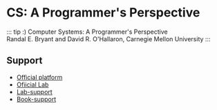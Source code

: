 
# CS: A Programmer's Perspective

::: tip :)
Computer Systems: A Programmer's Perspective  
Randal E. Bryant and David R. O'Hallaron, Carnegie Mellon University
:::

## Support 
- [Official platform](http://www.cs.cmu.edu/afs/cs/academic/class/15213-f15/www/schedule.html)
- [Ofiicial Lab](http://csapp.cs.cmu.edu/3e/labs.html) 
- [Lab-support](https://zhuanlan.zhihu.com/p/339047608)
- [Book-support](https://wdxtub.com/csapp/thin-csapp-1/2016/04/16/)